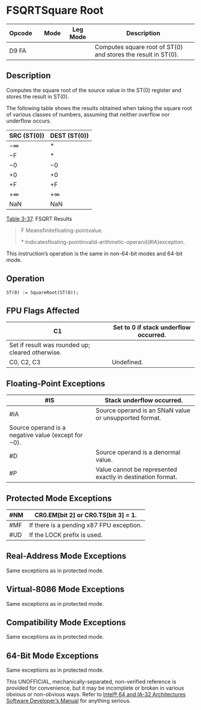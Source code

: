 # FSQRT**Square Root**

| Opcode |     | Mode | Leg Mode | Description                                                   |
| ------ | --- | ---- | -------- | ------------------------------------------------------------- |
| D9 FA  |     |      |          | Computes square root of ST(0) and stores the result in ST(0). |

## Description

Computes the square root of the source value in the ST(0) register and stores the result in ST(0).

The following table shows the results obtained when taking the square root of various classes of numbers, assuming that neither overflow nor underflow occurs.

| SRC (ST(0)) | DEST (ST(0)) |
| ----------- | ------------ |
| −∞          | \*           |
| −F          | \*           |
| −0          | −0           |
| +0          | +0           |
| +F          | +F           |
| +∞          | +∞           |
| NaN         | NaN          |

[Table 3-37](/x86/fsqrt#tbl-3-37). FSQRT Results

> F Meansfinitefloating-pointvalue.
>
> \* Indicatesfloating-pointinvalid-arithmetic-operand(#​IA)exception.

This instruction’s operation is the same in non-64-bit modes and 64-bit mode.

## Operation

```
ST(0) := SquareRoot(ST(0));

```

## FPU Flags Affected

| C1                                               | Set to 0 if stack underflow occurred. |
| ------------------------------------------------ | ------------------------------------- |
| Set if result was rounded up; cleared otherwise. |
| C0, C2, C3                                       | Undefined.                            |

## Floating-Point Exceptions

| \#​IS                                               | Stack underflow occurred.                                  |
| --------------------------------------------------- | ---------------------------------------------------------- |
| \#​IA                                               | Source operand is an SNaN value or unsupported format.     |
| Source operand is a negative value (except for −0). |
| #​D                                                 | Source operand is a denormal value.                        |
| #​P                                                 | Value cannot be represented exactly in destination format. |

## Protected Mode Exceptions

| \#​NM  | CR0.EM[bit 2] or CR0.TS[bit 3] = 1.      |
| ------ | ---------------------------------------- |
| \#​​MF | If there is a pending x87 FPU exception. |
| #​​​UD | If the LOCK prefix is used.              |

## Real-Address Mode Exceptions

Same exceptions as in protected mode.

## Virtual-8086 Mode Exceptions

Same exceptions as in protected mode.

## Compatibility Mode Exceptions

Same exceptions as in protected mode.

## 64-Bit Mode Exceptions

Same exceptions as in protected mode.

This UNOFFICIAL, mechanically-separated, non-verified reference is provided for convenience, but it may be
incomplete or broken in various obvious or non-obvious
ways. Refer to [Intel® 64 and IA-32 Architectures Software Developer’s Manual](https://software.intel.com/en-us/download/intel-64-and-ia-32-architectures-sdm-combined-volumes-1-2a-2b-2c-2d-3a-3b-3c-3d-and-4) for anything serious.
